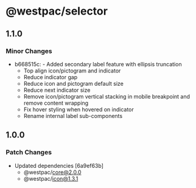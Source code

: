 # @westpac/selector

## 1.1.0

### Minor Changes

- b668515c: - Added secondary label feature with ellipsis truncation
  - Top align icon/pictogram and indicator
  - Reduce indicator gap
  - Reduce icon and pictogram default size
  - Reduce next indicator size
  - Remove icon/pictogram vertical stacking in mobile breakpoint and remove content wrapping
  - Fix hover styling when hovered on indicator
  - Rename internal label sub-components

## 1.0.0

### Patch Changes

- Updated dependencies [6a9ef63b]
  - @westpac/core@2.0.0
  - @westpac/icon@1.3.1
